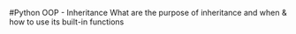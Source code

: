 #Python OOP - Inheritance
What are the purpose of inheritance and when & how to use its built-in functions
